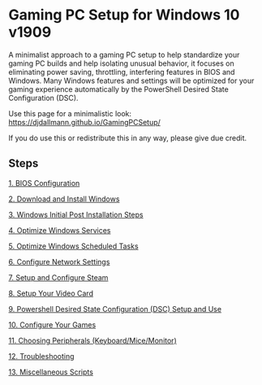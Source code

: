 # Gaming PC Setup for Windows 10 v1909
A minimalist approach to a gaming PC setup to help standardize your gaming PC builds and help isolating unusual behavior, it focuses on eliminating power saving, throttling, interfering features in BIOS and Windows. Many Windows features and settings will be optimized for your gaming experience automatically by the PowerShell Desired State Configuration (DSC).

Use this page for a minimalistic look: https://djdallmann.github.io/GamingPCSetup/

If you do use this or redistribute this in any way, please give due credit.

## Steps
[1. BIOS Configuration](BIOS/README.md)

[2. Download and Install Windows](INSTALLWIN/README.md)

[3. Windows Initial Post Installation Steps](POSTINSTALL/README.md)

[4. Optimize Windows Services](SERVICES/README.md)

[5. Optimize Windows Scheduled Tasks](SCHEDULEDTASKS/README.md)

[6. Configure Network Settings](NETWORK/README.md)

[7. Setup and Configure Steam](STEAM/README.md)

[8. Setup Your Video Card](VIDEOCARD/README.md)

[9. Powershell Desired State Configuration (DSC) Setup and Use](PSDSC/README.md)

[10. Configure Your Games](GAMECONFIGS/README.md)

[11. Choosing Peripherals (Keyboard/Mice/Monitor)](PERIPHERALS/README.md)

[12. Troubleshooting](TROUBLESHOOTING/README.md)

[13. Miscellaneous Scripts](Scripts/README.md)
